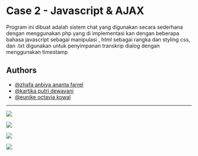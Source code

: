 
# Case 2 - Javascript & AJAX

Program ini dibuat adalah sistem chat yang digunakan secara sederhana dengan menggunakan php  yang di implementasi kan dengan  beberapa bahasa javascript sebagai manipulasi , html sebagai rangka dan styling css, dan .txt digunakan untuk penyimpanan transkrip dialog dengan menggunakan timestamp 

## Authors

- [@zhafa anbiya ananta farrel](https://www.github.com/zhafaanbiya311)
- [@kartika putri dewayani](https://github.com/kartikapdy)
- [@eunike octavia kowal](https://github.com/viakowal)

---

![](https://img.shields.io/badge/PHP-Programming-informational?style=flat&logo=php&logoColor=white&color=purple)

![](https://img.shields.io/badge/JavaScript-Programming-informational?style=flat&logo=javascript&logoColor=white&color=yellow)

![](https://img.shields.io/badge/HTML-Markup-informational?style=flat&logo=html5&logoColor=white&color=blue)

![](https://img.shields.io/badge/CSS-Stylesheet-informational?style=flat&logo=css3&logoColor=white&color=orange)
